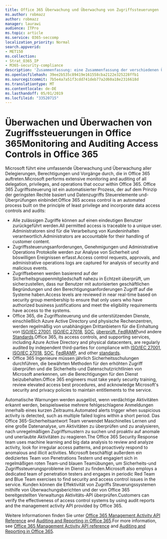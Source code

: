 ```yaml
---
title: Office 365 Überwachung und Überwachung von Zugriffssteuerungen
ms.author: robmazz
author: robmazz
manager: laurawi
audience: ITPro
ms.topic: article
ms.service: O365-seccomp
localization_priority: Normal
search.appverid:
- MET150
ms.collection:
- Strat_O365_IP
- M365-security-compliance
description: 'Zusammenfassung: eine Zusammenfassung der verschiedenen Überwachungs-und Überwachungs Zugriffssteuerungen, die in Office 365 verfügbar sind.'
ms.openlocfilehash: 39ee2b535c89419e161558cba2122e325228ffb1
ms.sourcegitcommit: 7b5e4a7a51f3cdd741deb77a2d60a18e2316618d
ms.translationtype: MT
ms.contentlocale: de-DE
ms.lasthandoff: 05/01/2019
ms.locfileid: "33520715"
---
```

# <a name="monitoring-and-auditing-access-controls-in-office-365"></a><span data-ttu-id="23c89-103">Überwachen und Überwachen von Zugriffssteuerungen in Office 365</span><span class="sxs-lookup"><span data-stu-id="23c89-103">Monitoring and Auditing Access Controls in Office 365</span></span>

<span data-ttu-id="23c89-104">Microsoft führt eine umfassende Überwachung und Überwachung aller Delegierungen, Berechtigungen und Vorgänge durch, die in Office 365 auftreten.</span><span class="sxs-lookup"><span data-stu-id="23c89-104">Microsoft performs extensive monitoring and auditing of all delegation, privileges, and operations that occur within Office 365.</span></span> <span data-ttu-id="23c89-105">Office 365 Zugriffssteuerung ist ein automatisierter Prozess, der auf dem Prinzip der geringsten Rechte basiert und Datenzugriffs Steuerelemente und-Überprüfungen einbindet:</span><span class="sxs-lookup"><span data-stu-id="23c89-105">Office 365 access control is an automated process built on the principle of least privilege and incorporate data access controls and audits:</span></span>

- <span data-ttu-id="23c89-106">Alle zulässigen Zugriffe können auf einen eindeutigen Benutzer zurückgeführt werden.</span><span class="sxs-lookup"><span data-stu-id="23c89-106">All permitted access is traceable to a unique user.</span></span> <span data-ttu-id="23c89-107">Administratoren sind für die Verarbeitung von Kundeninhalten verantwortlich.</span><span class="sxs-lookup"><span data-stu-id="23c89-107">Administrators are accountable for their handling of customer content.</span></span>
- <span data-ttu-id="23c89-108">Zugriffssteuerungsanforderungen, Genehmigungen und Administrative Operations Protokolle werden zur Analyse von Sicherheit und böswilligen Ereignissen erfasst.</span><span class="sxs-lookup"><span data-stu-id="23c89-108">Access control requests, approvals, and administrative operations logs are captured for analysis of security and malicious events.</span></span>
- <span data-ttu-id="23c89-109">Zugriffsebenen werden basierend auf der Sicherheitsgruppenmitgliedschaft nahezu in Echtzeit überprüft, um sicherzustellen, dass nur Benutzer mit autorisierten geschäftlichen Begründungen und den Berechtigungsanforderungen Zugriff auf die Systeme haben.</span><span class="sxs-lookup"><span data-stu-id="23c89-109">Access levels are reviewed in near real-time based on security group membership to ensure that only users who have authorized business justifications and meet the eligibility requirements have access to the systems.</span></span>
- <span data-ttu-id="23c89-110">Office 365, die Zugriffssteuerung und die unterstützenden Dienste, einschließlich Azure Active Directory und physische Rechenzentren, werden regelmäßig von unabhängigen Drittanbietern für die Einhaltung von [ISO/IEC 27001](https://www.microsoft.com/en-us/TrustCenter/Compliance/iso-iec-27001), [ISO/IEC 27018](https://www.microsoft.com/en-us/TrustCenter/Compliance/iso-iec-27018), [SOC](https://www.microsoft.com/en-us/TrustCenter/Compliance/SOC), [überprüft. FedRAMP](https://www.microsoft.com/en-us/TrustCenter/Compliance/FedRAMP)und andere [Standards](https://www.microsoft.com/en-us/TrustCenter/Compliance?service=Office#Icons).</span><span class="sxs-lookup"><span data-stu-id="23c89-110">Office 365, its access controls, and supporting services, including Azure Active Directory and physical datacenters, are regularly audited by independent third-parties for compliance with [ISO/IEC 27001](https://www.microsoft.com/en-us/TrustCenter/Compliance/iso-iec-27001), [ISO/IEC 27018](https://www.microsoft.com/en-us/TrustCenter/Compliance/iso-iec-27018), [SOC](https://www.microsoft.com/en-us/TrustCenter/Compliance/SOC), [FedRAMP](https://www.microsoft.com/en-us/TrustCenter/Compliance/FedRAMP), and other [standards](https://www.microsoft.com/en-us/TrustCenter/Compliance?service=Office#Icons).</span></span>
- <span data-ttu-id="23c89-111">Office 365 Ingenieure müssen jährlich Sicherheitsschulungen durchführen, die bewährten Methoden für den erhöhten Zugriff überprüfen und die Sicherheits-und Datenschutzrichtlinien von Microsoft anerkennen, um die Berechtigungen für den Dienst beizubehalten.</span><span class="sxs-lookup"><span data-stu-id="23c89-111">Office 365 engineers must take yearly security training, review elevated access best procedures, and acknowledge Microsoft's security and privacy policies to maintain entitlements to the service.</span></span>

<span data-ttu-id="23c89-112">Automatische Warnungen werden ausgelöst, wenn verdächtige Aktivitäten erkannt werden, beispielsweise mehrere fehlgeschlagene Anmeldungen innerhalb eines kurzen Zeitraums.</span><span class="sxs-lookup"><span data-stu-id="23c89-112">Automated alerts trigger when suspicious activity is detected, such as multiple failed logins within a short period.</span></span> <span data-ttu-id="23c89-113">Das Office 365-Sicherheitsantwort Team verwendet Maschinelles Lernen und eine große Datenanalyse, um Aktivitäten zu überprüfen und zu analysieren, nach unregelmäßigen Zugriffsmustern zu suchen und proaktiv auf anomale und unerlaubte Aktivitäten zu reagieren.</span><span class="sxs-lookup"><span data-stu-id="23c89-113">The Office 365 Security Response team uses machine learning and big data analysis to review and analyze activity, look for irregular access patterns, and proactively respond to anomalous and illicit activities.</span></span> <span data-ttu-id="23c89-114">Microsoft beschäftigt außerdem ein dediziertes Team von Penetrations Testern und engagiert sich in regelmäßigen roten Team-und blauen Teamübungen, um Sicherheits-und Zugriffssteuerungsprobleme im Dienst zu finden.</span><span class="sxs-lookup"><span data-stu-id="23c89-114">Microsoft also employs a dedicated team of penetration testers and engages in periodic Red Team and Blue Team exercises to find security and access control issues in the service.</span></span> <span data-ttu-id="23c89-115">Kunden können die Effektivität von Zugriffs Steuerungssystemen mithilfe von Überwachungsberichten und der von Office 365 bereitgestellten Verwaltungs Aktivitäts-API überprüfen.</span><span class="sxs-lookup"><span data-stu-id="23c89-115">Customers can verify the effectiveness of access control systems by using audit reports and the management activity API provided by Office 365.</span></span>

<span data-ttu-id="23c89-116">Weitere Informationen finden Sie unter [Office 365 Management Activity API Reference](https://msdn.microsoft.com/en-us/library/office/mt227394.aspx) and [Auditing and Reporting in Office 365](office-365-auditing-and-reporting-overview.md).</span><span class="sxs-lookup"><span data-stu-id="23c89-116">For more information, see [Office 365 Management Activity API reference](https://msdn.microsoft.com/en-us/library/office/mt227394.aspx) and [Auditing and Reporting in Office 365](office-365-auditing-and-reporting-overview.md).</span></span>
